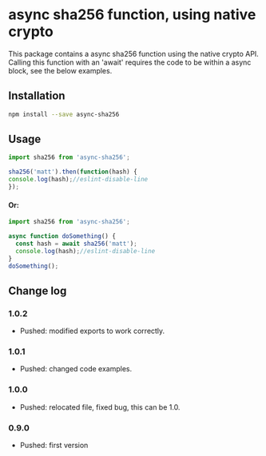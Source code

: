 # async sha256 function, using native crypto

This package contains a async sha256 function using the native crypto API.
Calling this function with an 'await' requires the code to be within a async block, see the below examples.

## Installation

```bash
npm install --save async-sha256
```

## Usage

```js
import sha256 from 'async-sha256';

sha256('matt').then(function(hash) {
console.log(hash);//eslint-disable-line
});
```

#### Or:

```js
import sha256 from 'async-sha256';

async function doSomething() {
  const hash = await sha256('matt');
  console.log(hash);//eslint-disable-line
}
doSomething();

```

## Change log

### 1.0.2

- Pushed: modified exports to work correctly.

### 1.0.1

- Pushed: changed code examples.

### 1.0.0

- Pushed: relocated file, fixed bug, this can be 1.0.

### 0.9.0

- Pushed: first version

